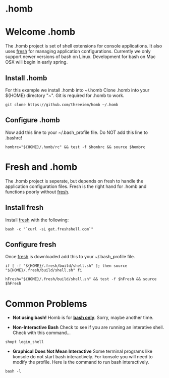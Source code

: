 .homb
====

# Welcome .homb 

The .homb project is set of shell extensions for console applications. It also
uses <a href="http://freshshell.com/">fresh</a> for managing application 
configurations. Currently we only support newer versions of bash on Linux.
Development for bash on Mac OSX will begin in early spring.

## Install .homb

For this example we install .homb into ~/.homb  Clone .homb into your ${HOME} 
directory "~". Git is required for .homb to work.

```
git clone https://github.com/threeiem/homb ~/.homb

```

## Configure .homb

Now add this line to your ~/.bash_profile file. Do NOT add this line to .bashrc!

```
hombrc="${HOME}/.homb/rc" && test -f $hombrc && source $hombrc

```

# Fresh and .homb

The .homb project is seperate, but depends on fresh to handle the application
configuration files. Fresh is the right hand for .homb and functions poorly 
without <a href="http://freshshell.com/">fresh</a>.

## Install fresh

Install  <a href="http://freshshell.com/">fresh</a> with the following:

```
bash -c "`curl -sL get.freshshell.com`"

```

## Configure fresh

Once  <a href="http://freshshell.com/">fresh</a> is downloaded add this to your ~/.bash_profile file.


```
if [ -f "${HOME}/.fresh/build/shell.sh" ]; then source "${HOME}/.fresh/build/shell.sh" fi

hFresh="${HOME}/.fresh/build/shell.sh" && test -f $hFresh && source $hFresh

```

# Common Problems

* <b>Not using bash!</b> Homb is for <b><u>bash only</u></b>. Sorry, maybe another time.

* <b>Non-Interactive Bash</b> Check to see if you are running an interative shell. Check with this command...

```
shopt login_shell
```

* <b>Graphical Does Not Mean Interactive</b> Some terminal programs like konsole do not start bash interactively. For konsole you will need to modify the profile. Here is the command to run bash interactively.

```
bash -l
```


